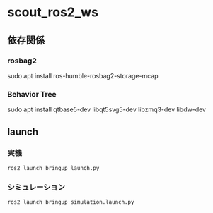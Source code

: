 # scout_ros2_ws


## 依存関係
### rosbag2
sudo apt install ros-humble-rosbag2-storage-mcap

### Behavior Tree
sudo apt install qtbase5-dev libqt5svg5-dev libzmq3-dev libdw-dev

## launch
### 実機
```
ros2 launch bringup launch.py
```

### シミュレーション
```
ros2 launch bringup simulation.launch.py
```
